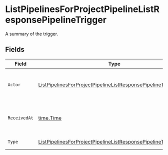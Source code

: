 # ListPipelinesForProjectPipelineListResponsePipelineTrigger

A summary of the trigger.


## Fields

| Field                                                                                                                                                         | Type                                                                                                                                                          | Required                                                                                                                                                      | Description                                                                                                                                                   |
| ------------------------------------------------------------------------------------------------------------------------------------------------------------- | ------------------------------------------------------------------------------------------------------------------------------------------------------------- | ------------------------------------------------------------------------------------------------------------------------------------------------------------- | ------------------------------------------------------------------------------------------------------------------------------------------------------------- |
| `Actor`                                                                                                                                                       | [ListPipelinesForProjectPipelineListResponsePipelineTriggerActor](../../models/operations/listpipelinesforprojectpipelinelistresponsepipelinetriggeractor.md) | :heavy_check_mark:                                                                                                                                            | The user who triggered the Pipeline.                                                                                                                          |
| `ReceivedAt`                                                                                                                                                  | [time.Time](https://pkg.go.dev/time#Time)                                                                                                                     | :heavy_check_mark:                                                                                                                                            | The date and time the trigger was received.                                                                                                                   |
| `Type`                                                                                                                                                        | [ListPipelinesForProjectPipelineListResponsePipelineTriggerType](../../models/operations/listpipelinesforprojectpipelinelistresponsepipelinetriggertype.md)   | :heavy_check_mark:                                                                                                                                            | The type of trigger.                                                                                                                                          |